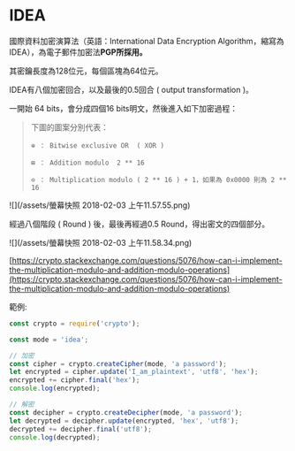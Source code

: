 # IDEA

國際資料加密演算法（英語：International Data Encryption Algorithm，縮寫為 IDEA），為電子郵件加密法**PGP所採用。**

其密鑰長度為128位元，每個區塊為64位元。

IDEA有八個加密回合，以及最後的0.5回合 \( output transformation \)。

一開始 64 bits，會分成四個16 bits明文，然後進入如下加密過程：

> 下圖的圖案分別代表：
>
> ```
> ⊕ ： Bitwise exclusive OR  ( XOR )
>
> ⊞ ： Addition modulo  2 ** 16 
>
> ⊙ ： Multiplication modulo ( 2 ** 16 ) + 1，如果為 0x0000 則為 2 ** 16
> ```

![](/assets/螢幕快照 2018-02-03 上午11.57.55.png)

經過八個階段 \( Round \) 後，最後再經過0.5 Round，得出密文的四個部分。

![](/assets/螢幕快照 2018-02-03 上午11.58.34.png)

[https://crypto.stackexchange.com/questions/5076/how-can-i-implement-the-multiplication-modulo-and-addition-modulo-operations](https://crypto.stackexchange.com/questions/5076/how-can-i-implement-the-multiplication-modulo-and-addition-modulo-operations)

範例:

```js
const crypto = require('crypto');

const mode = 'idea';

// 加密
const cipher = crypto.createCipher(mode, 'a password');
let encrypted = cipher.update('I_am_plaintext', 'utf8', 'hex');
encrypted += cipher.final('hex');
console.log(encrypted);

// 解密
const decipher = crypto.createDecipher(mode, 'a password');
let decrypted = decipher.update(encrypted, 'hex', 'utf8');
decrypted += decipher.final('utf8');
console.log(decrypted);
```



